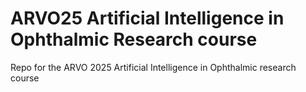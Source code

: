 # ARVO25 Artificial Intelligence in Ophthalmic Research course
Repo for the ARVO 2025 Artificial Intelligence in Ophthalmic research course
